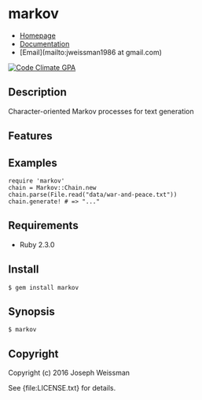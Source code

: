 # markov

* [Homepage](https://rubygems.org/gems/markov)
* [Documentation](http://rubydoc.info/gems/markov/frames)
* [Email](mailto:jweissman1986 at gmail.com)

[![Code Climate GPA](https://codeclimate.com/github//markov/badges/gpa.svg)](https://codeclimate.com/github//markov)

## Description

Character-oriented Markov processes for text generation

## Features

## Examples

    require 'markov'
    chain = Markov::Chain.new
    chain.parse(File.read("data/war-and-peace.txt"))
    chain.generate! # => "..."

## Requirements

  - Ruby 2.3.0

## Install

    $ gem install markov

## Synopsis

    $ markov

## Copyright

Copyright (c) 2016 Joseph Weissman

See {file:LICENSE.txt} for details.
